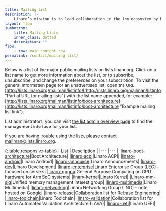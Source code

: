 ```yaml
---
title: Mailing List
description: |-
    Linaro’s mission is to lead collaboration in the Arm ecosystem by bringing together industry and the open source community to work on key projects, deliver great tools, reduce industry wide fragmentation and redundant effort, and provide common software foundations for all. The mission is not exclusive to Arm – Linaro can work on other architectures and technologies where the work benefits Linaro members and the Arm ecosystem.
layout: flow
jumbotron:
    title: Mailing Lists
    inner_class: dotted
    description: ""
flow:
    - row: main_content_row
permalink: /contact/mailing-list/
---
```

Below is a list of the major public mailing lists on lists.linaro.org. Click on a list name to get more information about the list, or to subscribe, unsubscribe, and change the preferences on your subscription. To visit the general information page for an unadvertised list, open the URL [http://lists.linaro.org/mailman/listinfo/](http://lists.linaro.org/mailman/listinfo "Partial URL for mailing lists") with the list name appended, for example: [http://lists.linaro.org/mailman/listinfo/boot-architecture](http://lists.linaro.org/mailman/listinfo/boot-architecture "Example mailing list link").

List administrators, you can visit [the list admin overview page](http://lists.linaro.org/mailman/admin) to find the management interface for your list.

If you are having trouble using the lists, please contact [mailman@lists.linaro.org](mailto:mailman@lists.linaro.org).

{:.table.responsive-table}
| List | Description |
|--- |--- |
|[linaro-boot-architecture](http://lists.linaro.org/mailman/listinfo/boot-architecture)|Boot Architecture|
|[linaro-acpi](http://lists.linaro.org/mailman/listinfo/linaro-acpi)|Linaro ACPI|
|[linaro-android](http://lists.linaro.org/mailman/listinfo/linaro-android)|Linaro Android|
|[linaro-announce](http://lists.linaro.org/mailman/listinfo/linaro-announce)|Linaro Announcements|
|[linaro-dev](http://lists.linaro.org/mailman/listinfo/linaro-dev)|Linaro Development|
|[linaro-enterprise](http://lists.linaro.org/mailman/listinfo/linaro-enterprise)|Linaro Enterprise Group (LEG) – focused on servers|
|[linaro-gpgpu](http://lists.linaro.org/mailman/listinfo/linaro-gpgpu)|General Purpose Computing on GPU hardware for Arm SoC systems|
|[linaro-kernel](http://lists.linaro.org/mailman/listinfo/linaro-kernel)|Linaro Kernel|
|[Linaro-mm-sig](http://lists.linaro.org/mailman/listinfo/linaro-mm-sig)|Unified memory management interest group|
|[linaro-multimedia](http://lists.linaro.org/mailman/listinfo/linaro-multimedia)|Linaro Multimedia|
|[linaro-networking](https://groups.google.com/a/linaro.org/d/forum/linaro-networking)|Linaro Networking Group (LNG) – note hosted on Google|
|[linaro-release](http://lists.linaro.org/mailman/listinfo/linaro-release)|Collaboration list for Release Engineering|
|[linaro-toolchain](http://lists.linaro.org/mailman/listinfo/linaro-toolchain)|Linaro Toolchain|
|[linaro-validation](http://lists.linaro.org/mailman/listinfo/linaro-validation)|Collaboration list for Linaro Automated Validation Architecture (LAVA)|
|[linaro-uefi](http://lists.linaro.org/mailman/listinfo/linaro-uefi)|Linaro UEFI|
